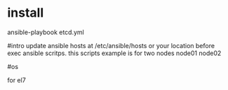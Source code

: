 # install
ansible-playbook etcd.yml

#intro
update ansible hosts at /etc/ansible/hosts or your location before exec ansible scritps.
this scripts example is for two nodes node01 node02

#os

for el7
